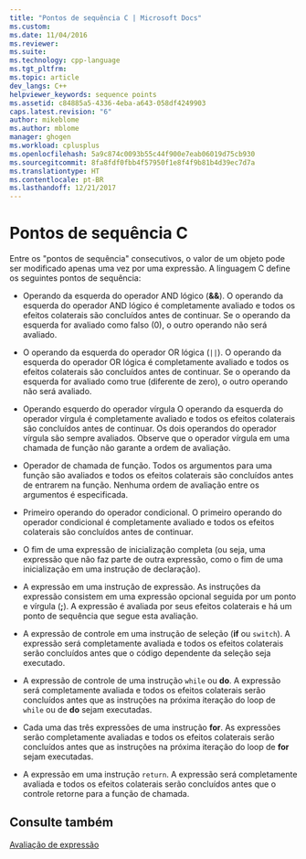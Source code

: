 ```yaml
---
title: "Pontos de sequência C | Microsoft Docs"
ms.custom: 
ms.date: 11/04/2016
ms.reviewer: 
ms.suite: 
ms.technology: cpp-language
ms.tgt_pltfrm: 
ms.topic: article
dev_langs: C++
helpviewer_keywords: sequence points
ms.assetid: c84885a5-4336-4eba-a643-058df4249903
caps.latest.revision: "6"
author: mikeblome
ms.author: mblome
manager: ghogen
ms.workload: cplusplus
ms.openlocfilehash: 5a9c874c0093b55c44f900e7eab06019d75cb930
ms.sourcegitcommit: 8fa8fdf0fbb4f57950f1e8f4f9b81b4d39ec7d7a
ms.translationtype: HT
ms.contentlocale: pt-BR
ms.lasthandoff: 12/21/2017
---
```

# <a name="c-sequence-points"></a>Pontos de sequência C
Entre os "pontos de sequência" consecutivos, o valor de um objeto pode ser modificado apenas uma vez por uma expressão. A linguagem C define os seguintes pontos de sequência:  
  
-   Operando da esquerda do operador AND lógico (**&&**). O operando da esquerda do operador AND lógico é completamente avaliado e todos os efeitos colaterais são concluídos antes de continuar. Se o operando da esquerda for avaliado como falso (0), o outro operando não será avaliado.  
  
-   O operando da esquerda do operador OR lógica (`||`). O operando da esquerda do operador OR lógica é completamente avaliado e todos os efeitos colaterais são concluídos antes de continuar. Se o operando da esquerda for avaliado como true (diferente de zero), o outro operando não será avaliado.  
  
-   Operando esquerdo do operador vírgula O operando da esquerda do operador vírgula é completamente avaliado e todos os efeitos colaterais são concluídos antes de continuar. Os dois operandos do operador vírgula são sempre avaliados. Observe que o operador vírgula em uma chamada de função não garante a ordem de avaliação.  
  
-   Operador de chamada de função. Todos os argumentos para uma função são avaliados e todos os efeitos colaterais são concluídos antes de entrarem na função. Nenhuma ordem de avaliação entre os argumentos é especificada.  
  
-   Primeiro operando do operador condicional. O primeiro operando do operador condicional é completamente avaliado e todos os efeitos colaterais são concluídos antes de continuar.  
  
-   O fim de uma expressão de inicialização completa (ou seja, uma expressão que não faz parte de outra expressão, como o fim de uma inicialização em uma instrução de declaração).  
  
-   A expressão em uma instrução de expressão. As instruções da expressão consistem em uma expressão opcional seguida por um ponto e vírgula (**;**). A expressão é avaliada por seus efeitos colaterais e há um ponto de sequência que segue esta avaliação.  
  
-   A expressão de controle em uma instrução de seleção (**if** ou `switch`). A expressão será completamente avaliada e todos os efeitos colaterais serão concluídos antes que o código dependente da seleção seja executado.  
  
-   A expressão de controle de uma instrução `while` ou **do**. A expressão será completamente avaliada e todos os efeitos colaterais serão concluídos antes que as instruções na próxima iteração do loop de `while` ou de **do** sejam executadas.  
  
-   Cada uma das três expressões de uma instrução **for**. As expressões serão completamente avaliadas e todos os efeitos colaterais serão concluídos antes que as instruções na próxima iteração do loop de **for** sejam executadas.  
  
-   A expressão em uma instrução `return`. A expressão será completamente avaliada e todos os efeitos colaterais serão concluídos antes que o controle retorne para a função de chamada.  
  
## <a name="see-also"></a>Consulte também  
 [Avaliação de expressão](../c-language/expression-evaluation-c.md)